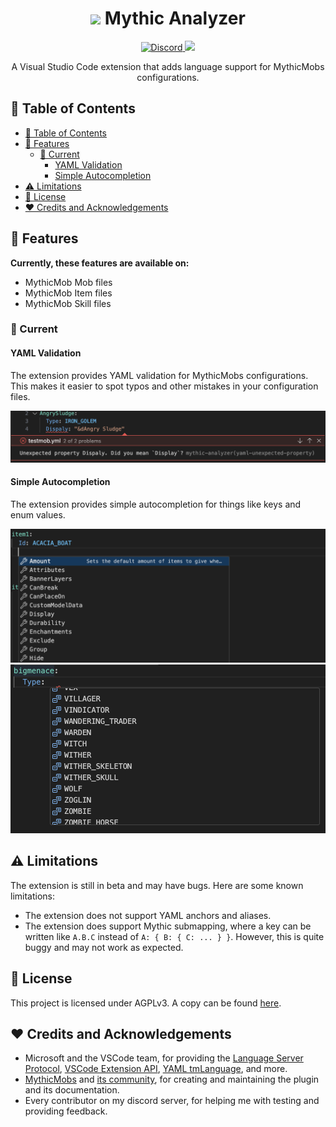 <div align="center"><h1><img src="./assets/mythicIcon_128x128.png" height=40> Mythic Analyzer</h1></div>

<div align="center">
    <a href="https://discord.gg/SHthmb6t6n">
        <img src="https://img.shields.io/static/v1?logo=discord&label=&message=Discord&    color=36393f&style=flat-square" alt="Discord">
    </a>
    <a href="https://github.com/0tickpulse/mythic-analyzer/blob/main/LICENSE">
        <img src="https://img.shields.io/badge/License-AGPLv3-red?style=flat-square">
    </a>
</div>

<p align="center">A Visual Studio Code extension that adds language support for MythicMobs configurations.</p>

## 📖 Table of Contents

- [📖 Table of Contents](#-table-of-contents)
- [🚀 Features](#-features)
  - [🎉 Current](#-current)
    - [YAML Validation](#yaml-validation)
    - [Simple Autocompletion](#simple-autocompletion)
- [⚠️ Limitations](#️-limitations)
- [📝 License](#-license)
- [❤️ Credits and Acknowledgements](#️-credits-and-acknowledgements)

## 🚀 Features

**Currently, these features are available on:**

- MythicMob Mob files
- MythicMob Item files
- MythicMob Skill files

### 🎉 Current

#### YAML Validation

The extension provides YAML validation for MythicMobs configurations.
This makes it easier to spot typos and other mistakes in your configuration files.

![YAML Validation Example](./media/yaml_erroring.png)

#### Simple Autocompletion

The extension provides simple autocompletion for things like keys and enum values.

![YAML Keys Autocompletion Example](./media/yaml_key_autocompletion.png)
![YAML Enum Autocompletion Example](./media/yaml_enum_autocompletion.png)

## ⚠️ Limitations

The extension is still in beta and may have bugs. Here are some known limitations:

- The extension does not support YAML anchors and aliases.
- The extension does support Mythic submapping, where a key can be written like `A.B.C` instead of `A: { B: { C: ... } }`. However, this is quite buggy and may not work as expected.

## 📝 License

This project is licensed under AGPLv3. A copy can be found [here](./LICENSE).

## ❤️ Credits and Acknowledgements

- Microsoft and the VSCode team, for providing the [Language Server Protocol](https://microsoft.github.io/language-server-protocol/), [VSCode Extension API](https://code.visualstudio.com/api), [YAML tmLanguage](https://code.visualstudio.com/api/language-extensions/syntax-highlight-guide), and more.
- [MythicMobs](https://www.mythicmobs.net/) and [its community](http://www.mythicmobs.net/discord), for creating and maintaining the plugin and its documentation.
- Every contributor on my discord server, for helping me with testing and providing feedback.
